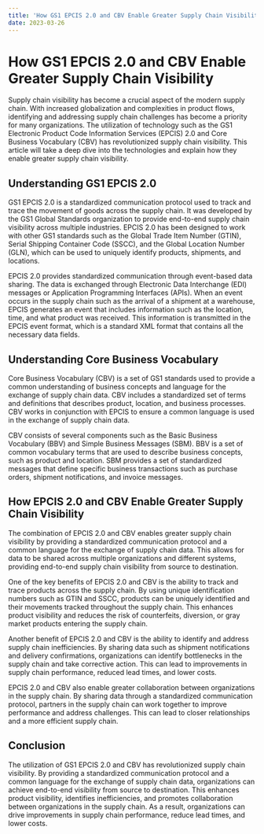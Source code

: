 ```yaml
---
title: 'How GS1 EPCIS 2.0 and CBV Enable Greater Supply Chain Visibility '
date: 2023-03-26
---
```


# How GS1 EPCIS 2.0 and CBV Enable Greater Supply Chain Visibility

Supply chain visibility has become a crucial aspect of the modern supply chain. With increased globalization and complexities in product flows, identifying and addressing supply chain challenges has become a priority for many organizations. The utilization of technology such as the GS1 Electronic Product Code Information Services (EPCIS) 2.0 and Core Business Vocabulary (CBV) has revolutionized supply chain visibility. This article will take a deep dive into the technologies and explain how they enable greater supply chain visibility.

## Understanding GS1 EPCIS 2.0

GS1 EPCIS 2.0 is a standardized communication protocol used to track and trace the movement of goods across the supply chain. It was developed by the GS1 Global Standards organization to provide end-to-end supply chain visibility across multiple industries. EPCIS 2.0 has been designed to work with other GS1 standards such as the Global Trade Item Number (GTIN), Serial Shipping Container Code (SSCC), and the Global Location Number (GLN), which can be used to uniquely identify products, shipments, and locations.

EPCIS 2.0 provides standardized communication through event-based data sharing. The data is exchanged through Electronic Data Interchange (EDI) messages or Application Programming Interfaces (APIs). When an event occurs in the supply chain such as the arrival of a shipment at a warehouse, EPCIS generates an event that includes information such as the location, time, and what product was received. This information is transmitted in the EPCIS event format, which is a standard XML format that contains all the necessary data fields.

## Understanding Core Business Vocabulary

Core Business Vocabulary (CBV) is a set of GS1 standards used to provide a common understanding of business concepts and language for the exchange of supply chain data. CBV includes a standardized set of terms and definitions that describes product, location, and business processes. CBV works in conjunction with EPCIS to ensure a common language is used in the exchange of supply chain data.

CBV consists of several components such as the Basic Business Vocabulary (BBV) and Simple Business Messages (SBM). BBV is a set of common vocabulary terms that are used to describe business concepts, such as product and location. SBM provides a set of standardized messages that define specific business transactions such as purchase orders, shipment notifications, and invoice messages.

## How EPCIS 2.0 and CBV Enable Greater Supply Chain Visibility

The combination of EPCIS 2.0 and CBV enables greater supply chain visibility by providing a standardized communication protocol and a common language for the exchange of supply chain data. This allows for data to be shared across multiple organizations and different systems, providing end-to-end supply chain visibility from source to destination.

One of the key benefits of EPCIS 2.0 and CBV is the ability to track and trace products across the supply chain. By using unique identification numbers such as GTIN and SSCC, products can be uniquely identified and their movements tracked throughout the supply chain. This enhances product visibility and reduces the risk of counterfeits, diversion, or gray market products entering the supply chain.

Another benefit of EPCIS 2.0 and CBV is the ability to identify and address supply chain inefficiencies. By sharing data such as shipment notifications and delivery confirmations, organizations can identify bottlenecks in the supply chain and take corrective action. This can lead to improvements in supply chain performance, reduced lead times, and lower costs.

EPCIS 2.0 and CBV also enable greater collaboration between organizations in the supply chain. By sharing data through a standardized communication protocol, partners in the supply chain can work together to improve performance and address challenges. This can lead to closer relationships and a more efficient supply chain.

## Conclusion

The utilization of GS1 EPCIS 2.0 and CBV has revolutionized supply chain visibility. By providing a standardized communication protocol and a common language for the exchange of supply chain data, organizations can achieve end-to-end visibility from source to destination. This enhances product visibility, identifies inefficiencies, and promotes collaboration between organizations in the supply chain. As a result, organizations can drive improvements in supply chain performance, reduce lead times, and lower costs.
